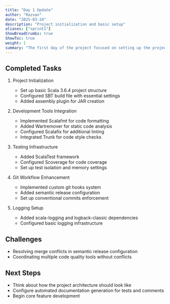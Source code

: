 ```yaml
---
title: "Day 1 Update"
author: "Razvan"
date: "2025-03-24"
description: "Project initialization and basic setup"
aliases: ["sprint1"]
ShowBreadCrumbs: true
ShowToc: true
weight: 1
summary: "The first day of the project focused on setting up the project infrastructure, including Github Workflows with CI/CD pipelines."
---
```


## Completed Tasks

1. Project Initialization
   - Set up basic Scala 3.6.4 project structure
   - Configured SBT build file with essential settings
   - Added assembly plugin for JAR creation

2. Development Tools Integration
   - Implemented Scalafmt for code formatting
   - Added Wartremover for static code analysis
   - Configured Scalafix for additional linting
   - Integrated Trunk for code style checks

3. Testing Infrastructure
   - Added ScalaTest framework
   - Configured Scoverage for code coverage
   - Set up test isolation and memory settings

4. Git Workflow Enhancement
   - Implemented custom git hooks system
   - Added semantic release configuration
   - Set up conventional commits enforcement

5. Logging Setup
   - Added scala-logging and logback-classic dependencies
   - Configured basic logging infrastructure

## Challenges
- Resolving merge conflicts in semantic release configuration
- Coordinating multiple code quality tools without conflicts

## Next Steps
- Think about how the project architecture should look like
- Configure automated documentation generation for tests and comments
- Begin core feature development
